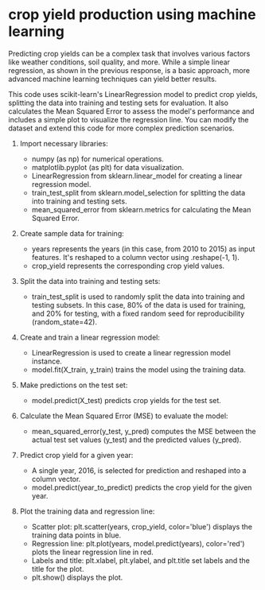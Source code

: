 
# crop yield production using machine learning

Predicting crop yields can be a complex task that involves various factors like weather conditions, soil quality, and more. While a simple linear regression, as shown in the previous response, is a basic approach, more advanced machine learning techniques can yield better results. 

This code uses scikit-learn's LinearRegression model to predict crop yields, splitting the data into training and testing sets for evaluation. It also calculates the Mean Squared Error to assess the model's performance and includes a simple plot to visualize the regression line. You can modify the dataset and extend this code for more complex prediction scenarios.



1. Import necessary libraries:
   - numpy (as np) for numerical operations.
   - matplotlib.pyplot (as plt) for data visualization.
   - LinearRegression from sklearn.linear_model for creating a linear regression model.
   - train_test_split from sklearn.model_selection for splitting the data into training and testing sets.
   - mean_squared_error from sklearn.metrics for calculating the Mean Squared Error.

2. Create sample data for training:
   - years represents the years (in this case, from 2010 to 2015) as input features. It's reshaped to a column vector using .reshape(-1, 1).
   - crop_yield represents the corresponding crop yield values.

3. Split the data into training and testing sets:
   - train_test_split is used to randomly split the data into training and testing subsets. In this case, 80% of the data is used for training, and 20% for testing, with a fixed random seed for reproducibility (random_state=42).

4. Create and train a linear regression model:
   - LinearRegression is used to create a linear regression model instance.
   - model.fit(X_train, y_train) trains the model using the training data.

5. Make predictions on the test set:
   - model.predict(X_test) predicts crop yields for the test set.

6. Calculate the Mean Squared Error (MSE) to evaluate the model:
   - mean_squared_error(y_test, y_pred) computes the MSE between the actual test set values (y_test) and the predicted values (y_pred).

7. Predict crop yield for a given year:
   - A single year, 2016, is selected for prediction and reshaped into a column vector.
   - model.predict(year_to_predict) predicts the crop yield for the given year.

8. Plot the training data and regression line:
   - Scatter plot: plt.scatter(years, crop_yield, color='blue') displays the training data points in blue.
   - Regression line: plt.plot(years, model.predict(years), color='red') plots the linear regression line in red.
   - Labels and title: plt.xlabel, plt.ylabel, and plt.title set labels and the title for the plot.
   - plt.show() displays the plot.



